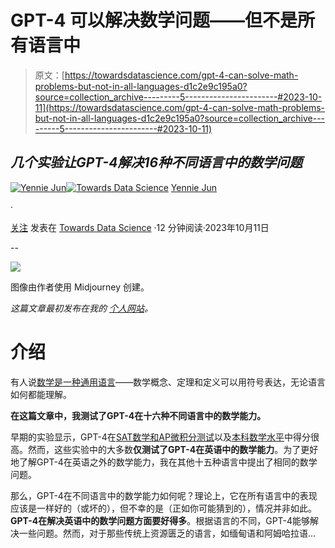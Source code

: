 # GPT-4 可以解决数学问题——但不是所有语言中

> 原文：[https://towardsdatascience.com/gpt-4-can-solve-math-problems-but-not-in-all-languages-d1c2e9c195a0?source=collection_archive---------5-----------------------#2023-10-11](https://towardsdatascience.com/gpt-4-can-solve-math-problems-but-not-in-all-languages-d1c2e9c195a0?source=collection_archive---------5-----------------------#2023-10-11)

## *几个实验让GPT-4解决16种不同语言中的数学问题*

[](https://medium.com/@artfish?source=post_page-----d1c2e9c195a0--------------------------------)[![Yennie Jun](../Images/b635e965f21c3d55833269e12e861322.png)](https://medium.com/@artfish?source=post_page-----d1c2e9c195a0--------------------------------)[](https://towardsdatascience.com/?source=post_page-----d1c2e9c195a0--------------------------------)[![Towards Data Science](../Images/a6ff2676ffcc0c7aad8aaf1d79379785.png)](https://towardsdatascience.com/?source=post_page-----d1c2e9c195a0--------------------------------) [Yennie Jun](https://medium.com/@artfish?source=post_page-----d1c2e9c195a0--------------------------------)

·

[关注](https://medium.com/m/signin?actionUrl=https%3A%2F%2Fmedium.com%2F_%2Fsubscribe%2Fuser%2F12ca1ab81192&operation=register&redirect=https%3A%2F%2Ftowardsdatascience.com%2Fgpt-4-can-solve-math-problems-but-not-in-all-languages-d1c2e9c195a0&user=Yennie+Jun&userId=12ca1ab81192&source=post_page-12ca1ab81192----d1c2e9c195a0---------------------post_header-----------) 发表在 [Towards Data Science](https://towardsdatascience.com/?source=post_page-----d1c2e9c195a0--------------------------------) ·12 分钟阅读·2023年10月11日[](https://medium.com/m/signin?actionUrl=https%3A%2F%2Fmedium.com%2F_%2Fvote%2Ftowards-data-science%2Fd1c2e9c195a0&operation=register&redirect=https%3A%2F%2Ftowardsdatascience.com%2Fgpt-4-can-solve-math-problems-but-not-in-all-languages-d1c2e9c195a0&user=Yennie+Jun&userId=12ca1ab81192&source=-----d1c2e9c195a0---------------------clap_footer-----------)

--

[](https://medium.com/m/signin?actionUrl=https%3A%2F%2Fmedium.com%2F_%2Fbookmark%2Fp%2Fd1c2e9c195a0&operation=register&redirect=https%3A%2F%2Ftowardsdatascience.com%2Fgpt-4-can-solve-math-problems-but-not-in-all-languages-d1c2e9c195a0&source=-----d1c2e9c195a0---------------------bookmark_footer-----------)![](../Images/180c9a75eac66a3a19a3313d19599f93.png)

图像由作者使用 Midjourney 创建。

*这篇文章最初发布在我的* [*个人网站*](https://www.artfish.ai/p/gpt4-project-euler-many-languages)*。*

# 介绍

有人说[数学是一种通用语言](https://www.emerald.com/insight/content/doi/10.1108/JME-01-2016-0004/full/html)——数学概念、定理和定义可以用符号表达，无论语言如何都能理解。

**在这篇文章中，我测试了GPT-4在十六种不同语言中的数学能力。**

早期的实验显示，GPT-4在[SAT数学和AP微积分测试](https://arxiv.org/abs/2303.08774)以及[本科数学水平](https://arxiv.org/abs/2301.13867)中得分很高。然而，这些实验中的大多数**仅测试了GPT-4在英语中的数学能力**。为了更好地了解GPT-4在英语之外的数学能力，我在其他十五种语言中提出了相同的数学问题。

那么，GPT-4在不同语言中的数学能力如何呢？理论上，它在所有语言中的表现应该是一样好的（或坏的），但不幸的是（正如你可能猜到的），情况并非如此。**GPT-4在解决英语中的数学问题方面要好得多**。根据语言的不同，GPT-4能够解决一些问题。然而，对于那些传统上资源匮乏的语言，如缅甸语和阿姆哈拉语…
